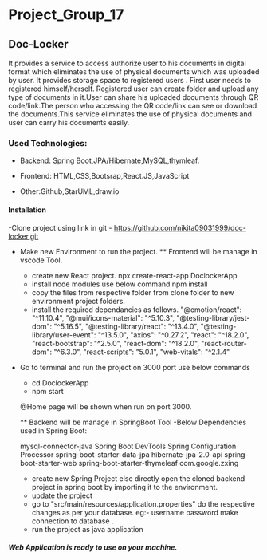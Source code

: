 
# Project_Group_17

## Doc-Locker
   It provides a service to access authorize user to his documents
   in digital format which eliminates the use of physical documents which was uploaded by user.
   It provides storage space to registered users . First user needs to registered himself/herself.
   Registered user can create folder and upload any type of documents in it.User can share his 
   uploaded documents through QR code/link.The person who accessing the QR code/link can
   see or download the documents.This service eliminates the use of physical documents and
   user can carry his documents easily.

### Used Technologies:

  - Backend: Spring Boot,JPA/Hibernate,MySQL,thymleaf.
  
  - Frontend: HTML,CSS,Bootsrap,React.JS,JavaScript
  
  - Other:Github,StarUML,draw.io


#### Installation
  -Clone project using link in git - https://github.com/nikita09031999/doc-locker.git

  - Make new Environment to run the project.
    ** Frontend will be manage in vscode Tool.
     - create new React project.
       npx create-react-app DoclockerApp
     - install node modules use below command
       npm install
     - copy the files from respective folder from clone folder to new environment project folders.
     - install the required dependancies as follows.
	"@emotion/react": "^11.10.4",
    "@mui/icons-material": "^5.10.3",
    "@testing-library/jest-dom": "^5.16.5",
    "@testing-library/react": "^13.4.0",
    "@testing-library/user-event": "^13.5.0",
    "axios": "^0.27.2",
    "react": "^18.2.0",
    "react-bootstrap": "^2.5.0",
    "react-dom": "^18.2.0",
    "react-router-dom": "^6.3.0",
    "react-scripts": "5.0.1",
    "web-vitals": "^2.1.4"

  - Go to terminal and run the project on 3000 port
    use below commands
     - cd DoclockerApp
     - npm start

     @Home page will be shown when run on port 3000.

    ** Backend will be manage in SpringBoot Tool
     -Below Dependencies used in Spring Boot:

	mysql-connector-java
	Spring Boot DevTools
	Spring Configuration Processor
	spring-boot-starter-data-jpa
        hibernate-jpa-2.0-api
        spring-boot-starter-web
        spring-boot-starter-thymeleaf
        com.google.zxing


     - create new Spring Project else directly open the cloned backend project in spring boot by importing it to the environment.
     - update the project 
     -  go to "src/main/resources/application.properties" do the respective changes as per your database. 
       eg:- username password make connection to database .
     - run the project as java application

##### Web Application is ready to use on your machine.
   